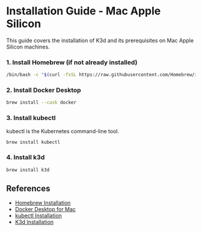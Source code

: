 # Installation Guide - Mac Apple Silicon

This guide covers the installation of K3d and its prerequisites on Mac Apple Silicon machines.

### 1. Install Homebrew (if not already installed)
```bash
/bin/bash -c "$(curl -fsSL https://raw.githubusercontent.com/Homebrew/install/HEAD/install.sh)"
```

### 2. Install Docker Desktop
```bash
brew install --cask docker
```

### 3. Install kubectl
kubectl is the Kubernetes command-line tool.

```bash
brew install kubectl
```

### 4. Install k3d
```bash
brew install k3d
```

## References

- [Homebrew Installation](https://brew.sh/)
- [Docker Desktop for Mac](https://docs.docker.com/desktop/install/mac-install/)
- [kubectl Installation](https://kubernetes.io/docs/tasks/tools/install-kubectl-macos/)
- [K3d Installation](https://k3d.io/v5.8.x/#installation)